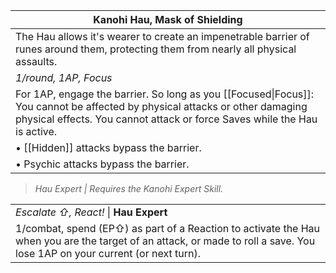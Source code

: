 | Kanohi Hau, Mask of Shielding                                                                                                                                                                            |
| -------------------------------------------------------------------------------------------------------------------------------------------------------------------------------------------------------- |
| The Hau allows it's wearer to create an impenetrable barrier of runes around them, protecting them from nearly all physical assaults.                                                                    |
| *1/round, 1AP, Focus*                                                                                                                                                                                    |
| For 1AP, engage the barrier. So long as you [[Focused\|Focus]]: You cannot be affected by physical attacks or other damaging physical effects. You cannot attack or force Saves while the Hau is active. |
| • [[Hidden]] attacks bypass the barrier.                                                                                                                                                                 |
| • Psychic attacks bypass the barrier.                                                                                                                                                                    |

>*Hau Expert | Requires the Kanohi Expert Skill.*

|                                                                                                                                                                            |
| -------------------------------------------------------------------------------------------------------------------------------------------------------------------------- |
| *Escalate ⇧, React!* \| **Hau Expert**                                                                                                                                     |
| 1/combat, spend (EP⇧) as part of a Reaction to activate the Hau when you are the target of an attack, or made to roll a save. You lose 1AP on your current (or next turn). |
